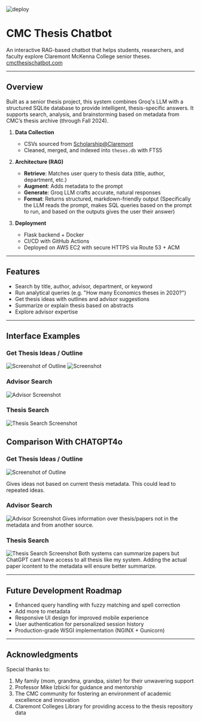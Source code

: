 ![deploy](https://github.com/luisgomez214/CMC_Thesis_Chatbot/actions/workflows/deploy.yml/badge.svg)

# CMC Thesis Chatbot

An interactive RAG-based chatbot that helps students, researchers, and faculty explore Claremont McKenna College senior theses.  
[cmcthesischatbot.com](https://cmcthesischatbot.com)

---

## Overview

Built as a senior thesis project, this system combines Groq's LLM with a structured SQLite database to provide intelligent, thesis-specific answers. It supports search, analysis, and brainstorming based on metadata from CMC’s thesis archive (through Fall 2024).
 

1. **Data Collection**  
   - CSVs sourced from [Scholarship@Claremont](https://scholarship.claremont.edu)  
   - Cleaned, merged, and indexed into `theses.db` with FTS5

2. **Architecture (RAG)**  
   - **Retrieve**: Matches user query to thesis data (title, author, department, etc.)  
   - **Augment**: Adds metadata to the prompt  
   - **Generate**: Groq LLM crafts accurate, natural responses  
   - **Format**: Returns structured, markdown-friendly output
(Specifically the LLM reads the prompt, makes SQL queries based on the prompt to run, and based on the outputs gives the user their answer)

3. **Deployment**  
   - Flask backend + Docker  
   - CI/CD with GitHub Actions  
   - Deployed on AWS EC2 with secure HTTPS via Route 53 + ACM

---

## Features

-  Search by title, author, advisor, department, or keyword  
-  Run analytical queries (e.g. "How many Economics theses in 2020?")  
-  Get thesis ideas with outlines and advisor suggestions  
-  Summarize or explain thesis based on abstracts  
-  Explore advisor expertise  

---

## Interface Examples

### Get Thesis Ideas / Outline
![Screenshot of Outline](screenshots/outline1.png) ![Screenshot](screenshots/outline2.png)

### Advisor Search
![Advisor Screenshot](screenshots/advisor.png)

### Thesis Search
![Thesis Search Screenshot](screenshots/search.png)


## Comparison With CHATGPT4o

### Get Thesis Ideas / Outline
![Screenshot of Outline](screenshots/check1.png)

Gives ideas not based on current thesis metadata. This could lead to repeated ideas.

### Advisor Search
![Advisor Screenshot](screenshots/check2.png)
Gives information over thesis/papers not in the metadata and from another source.


### Thesis Search
![Thesis Search Screenshot](screenshots/check3.png)
Both systems can summarize papers but ChatGPT cant have access to all thesis like my system.
Adding the actual paper icontent to the metadata will ensure better summarize. 

---

## Future Development Roadmap

- Enhanced query handling with fuzzy matching and spell correction
- Add more to metadata
- Responsive UI design for improved mobile experience
- User authentication for personalized session history
- Production-grade WSGI implementation (NGINX + Gunicorn)

---

## Acknowledgments

Special thanks to:
1. My family (mom, grandma, grandpa, sister) for their unwavering support
2. Professor Mike Izbicki for guidance and mentorship
3. The CMC community for fostering an environment of academic excellence and innovation
4. Claremont Colleges Library for providing access to the thesis repository data


